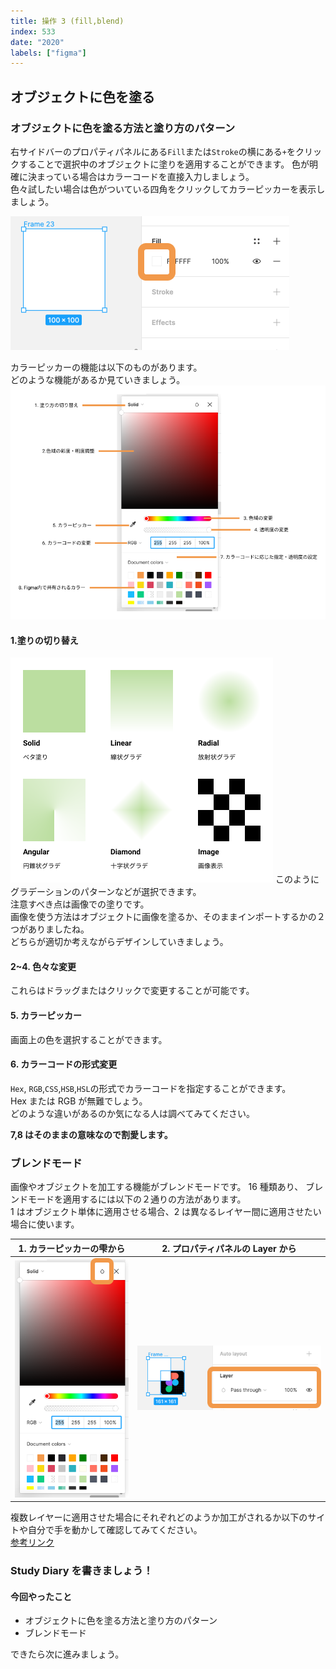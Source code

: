 ```yaml
---
title: 操作 3 (fill,blend)
index: 533
date: "2020"
labels: ["figma"]
---
```


## オブジェクトに色を塗る

### オブジェクトに色を塗る方法と塗り方のパターン

右サイドバーのプロパティパネルにある`Fill`または`Stroke`の横にある`+`をクリックすることで選択中のオブジェクトに塗りを適用することができます。
色が明確に決まっている場合はカラーコードを直接入力しましょう。  
色々試したい場合は色がついている四角をクリックしてカラーピッカーを表示しましょう。

![color-choice](./img/color-choice2.png)

カラーピッカーの機能は以下のものがあります。  
どのような機能があるか見ていきましょう。
![color-picker](./img/color-picker2.png)

#### 1.塗りの切り替え

![fill-pattern](./img/fill-pattern.png)
このようにグラデーションのパターンなどが選択できます。  
注意すべき点は画像での塗りです。  
画像を使う方法はオブジェクトに画像を塗るか、そのままインポートするかの２つがありましたね。  
どちらが適切か考えながらデザインしていきましょう。

#### 2~4. 色々な変更

これらはドラッグまたはクリックで変更することが可能です。

#### 5. カラーピッカー

画面上の色を選択することができます。

#### 6. カラーコードの形式変更

`Hex`, `RGB`,`CSS`,`HSB`,`HSL`の形式でカラーコードを指定することができます。  
Hex または RGB が無難でしょう。  
どのような違いがあるのか気になる人は調べてみてください。

**7,8 はそのままの意味なので割愛します。**

### ブレンドモード

画像やオブジェクトを加工する機能がブレンドモードです。
16 種類あり、 ブレンドモードを適用するには以下の２通りの方法があります。  
1 はオブジェクト単体に適用させる場合、2 は異なるレイヤー間に適用させたい場合に使います。

| 1. カラーピッカーの雫から | 2. プロパティパネルの Layer から      |
| ------------------------- | ------------------------------------- |
| ![drop](./img/drop.png)   | ![blend-layer](./img/blend-layer.png) |

複数レイヤーに適用させた場合にそれぞれどのようか加工がされるか以下のサイトや自分で手を動かして確認してみてください。  
[参考リンク](https://designcode.io/figma-handbook-blending-modes)

### Study Diary を書きましょう！

#### 今回やったこと

- オブジェクトに色を塗る方法と塗り方のパターン
- ブレンドモード

できたら次に進みましょう。
